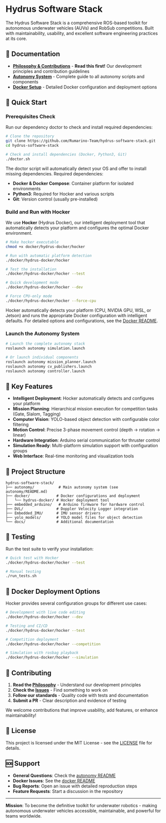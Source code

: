 # Hydrus Software Stack

The Hydrus Software Stack is a comprehensive ROS-based toolkit for autonomous underwater vehicles (AUVs) and RobSub competitions. Built with maintainability, usability, and excellent software engineering practices at its core.

## 📖 Documentation

- **[Philosophy & Contributions](PHILOSOPHY.md)** - **Read this first!** Our development principles and contribution guidelines
- **[Autonomy System](autonomy/README.md)** - Complete guide to all autonomy scripts and components
- **[Docker Setup](docker/README.md)** - Detailed Docker configuration and deployment options

## 🚀 Quick Start

### Prerequisites Check
Run our dependency doctor to check and install required dependencies:

```bash
# Clone the repository
git clone https://github.com/Rumarino-Team/hydrus-software-stack.git
cd hydrus-software-stack

# Check and install dependencies (Docker, Python3, Git)
./doctor.sh
```

The doctor script will automatically detect your OS and offer to install missing dependencies. Required dependencies:
- **Docker & Docker Compose**: Container platform for isolated environments
- **Python3**: Required for Hocker and various scripts
- **Git**: Version control (usually pre-installed)

### Build and Run with Hocker
We use **Hocker** (Hydrus Docker), our intelligent deployment tool that automatically detects your platform and configures the optimal Docker environment.

```bash
# Make hocker executable
chmod +x docker/hydrus-docker/hocker

# Run with automatic platform detection
./docker/hydrus-docker/hocker

# Test the installation
./docker/hydrus-docker/hocker --test

# Quick development mode
./docker/hydrus-docker/hocker --dev

# Force CPU-only mode
./docker/hydrus-docker/hocker --force-cpu
```

Hocker automatically detects your platform (CPU, NVIDIA GPU, WSL, or Jetson) and runs the appropriate Docker configuration with intelligent defaults. For detailed options and configurations, see the [Docker README](docker/README.md).

### Launch the Autonomy System
```bash
# Launch the complete autonomy stack
roslaunch autonomy simulation.launch

# Or launch individual components
roslaunch autonomy mission_planner.launch
roslaunch autonomy cv_publishers.launch
roslaunch autonomy controller.launch
```

## 🎯 Key Features

- **Intelligent Deployment**: Hocker automatically detects and configures your platform
- **Mission Planning**: Hierarchical mission execution for competition tasks (Gate, Slalom, Tagging)
- **Computer Vision**: YOLO-based object detection with configurable color filtering
- **Motion Control**: Precise 3-phase movement control (depth → rotation → linear)
- **Hardware Integration**: Arduino serial communication for thruster control
- **Simulation Ready**: Multi-platform simulation support with configuration groups
- **Web Interface**: Real-time monitoring and visualization tools

## 📁 Project Structure

```
hydrus-software-stack/
├── autonomy/           # Main autonomy system (see autonomy/README.md)
├── docker/            # Docker configurations and deployment
│   └── hydrus-docker/ # Hocker deployment tool
├── embedded_arduino/   # Arduino firmware for hardware control
├── DVL/               # Doppler Velocity Logger integration
├── Embedded_IMU/      # IMU sensor drivers
├── yolo_models/       # YOLO model files for object detection
└── docs/              # Additional documentation
```

## 🧪 Testing

Run the test suite to verify your installation:

```bash
# Quick test with Hocker
./docker/hydrus-docker/hocker --test

# Manual testing
./run_tests.sh
```

## 🐳 Docker Deployment Options

Hocker provides several configuration groups for different use cases:

```bash
# Development with live code editing
./docker/hydrus-docker/hocker --dev

# Testing and CI/CD
./docker/hydrus-docker/hocker --test

# Competition deployment
./docker/hydrus-docker/hocker --competition

# Simulation with rosbag playback
./docker/hydrus-docker/hocker --simulation
```

## 🤝 Contributing

1. **Read the [Philosophy](PHILOSOPHY.md)** - Understand our development principles
2. **Check the [Issues](../../issues)** - Find something to work on
3. **Follow our standards** - Quality code with tests and documentation
4. **Submit a PR** - Clear description and evidence of testing

We welcome contributions that improve usability, add features, or enhance maintainability!

## 📄 License

This project is licensed under the MIT License - see the [LICENSE](LICENSE) file for details.

## 🆘 Support

- **General Questions**: Check the [autonomy README](autonomy/README.md)
- **Docker Issues**: See the [docker README](docker/README.md)
- **Bug Reports**: Open an issue with detailed reproduction steps
- **Feature Requests**: Start a discussion in the repository

---

**Mission**: To become the definitive toolkit for underwater robotics - making autonomous underwater vehicles accessible, maintainable, and powerful for teams worldwide.
